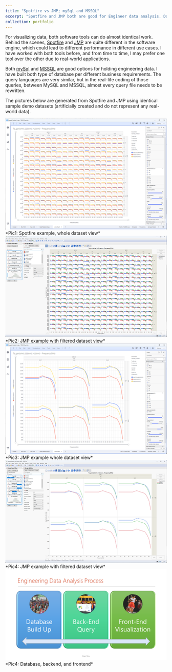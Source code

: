 ```yaml
---
title: "Spotfire vs JMP; mySql and MSSQL"
excerpt: "Spotfire and JMP both are good for Engineer data analysis. Database is the foundation <br/><img src='/images/Spotfire_JMP_sidebyside.png'>"
collection: portfolio
---
```


For visualizing data, both software tools can do almost identical work. Behind the scenes, [Spotfire](https://www.tibco.com/products/tibco-spotfire) and [JMP](https://www.jmp.com/en_us/home.html) are quite different in the software engine, which could lead to different performance in different use cases. I have worked with both tools before, and from time to time, I may prefer one tool over the other due to real-world applications.

Both [mySql](https://www.mysql.com/) and [MSSQL](https://www.microsoft.com/en-us/sql-server/sql-server-2019) are good options for holding engineering data. I have built both type of database per different business requirements. The query languages are very similar, but in the real-life coding of those queries, between MySQL and MSSQL, almost every query file needs to be rewritten.

The pictures below are generated from Spotfire and JMP using identical sample demo datasets (artificially created and do not represent any real-world data).


<a href="/images/Spotfire_all.png">
    <img 
        src="/images/Spotfire_all.png" 
    >
</a>
*Pic1: Spotfire example, whole dataset view*

<a href="/images/JMP_All.png">
    <img 
        src="/images/JMP_All.png" 
    >
</a>
*Pic2: JMP example with filtered dataset view*

<a href="/images/Spotfire_zoomin.png">
    <img 
        src="/images/Spotfire_zoomin.png" 
    >
</a>
*Pic3: JMP example whole dataset view*

<a href="/images/JMP_zoomIn.png">
    <img 
        src="/images/JMP_zoomIn.png" 
    >
</a>
*Pic4: JMP example with filtered dataset view*

<a href="/images/SQL_20230305.png">
    <img 
        src="/images/SQL_20230305.png" 
    >
</a>
*Pic4: Database, backend, and frontend*